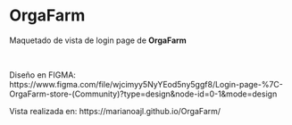 <h1>OrgaFarm</h1>
<p>Maquetado de vista de login page de <strong>OrgaFarm</strong></p>
<br>
<p>Diseño en FIGMA: https://www.figma.com/file/wjcimyy5NyYEod5ny5ggf8/Login-page-%7C-OrgaFarm-store-(Community)?type=design&node-id=0-1&mode=design</p>
<p>Vista realizada en: https://marianoajl.github.io/OrgaFarm/</p>
